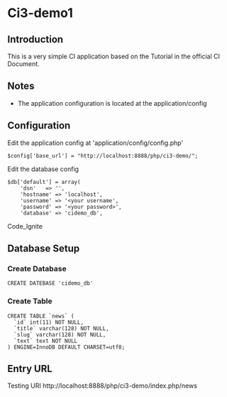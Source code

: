 # Ci3-demo1

## Introduction

This is a very simple CI application based on the Tutorial in the official CI Document.

## Notes
- The application configuration is located at the application/config

## Configuration
Edit the application config at 'application/config/config.php'
```
$config['base_url'] = "http://localhost:8888/php/ci3-demo/";
```

Edit the database config
```
$db['default'] = array(
	'dsn'	=> '',
	'hostname' => 'localhost',
	'username' => '<your username',
	'password' => '<your password>',
	'database' => 'cidemo_db',

```

Code_Ignite

## Database Setup
### Create Database
```
CREATE DATEBASE 'cidemo_db'
```

### Create Table
```
CREATE TABLE `news` (
  `id` int(11) NOT NULL,
  `title` varchar(128) NOT NULL,
  `slug` varchar(128) NOT NULL,
  `text` text NOT NULL
) ENGINE=InnoDB DEFAULT CHARSET=utf8;
```

## Entry URL
Testing URI
http://localhost:8888/php/ci3-demo/index.php/news
